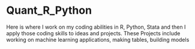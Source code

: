 # Quant_R_Python
Here is where I work on my coding abilities in R, Python, Stata
and then I apply those coding skills to ideas and projects.
These Projects include working on machine learning applications,
making tables, building models

